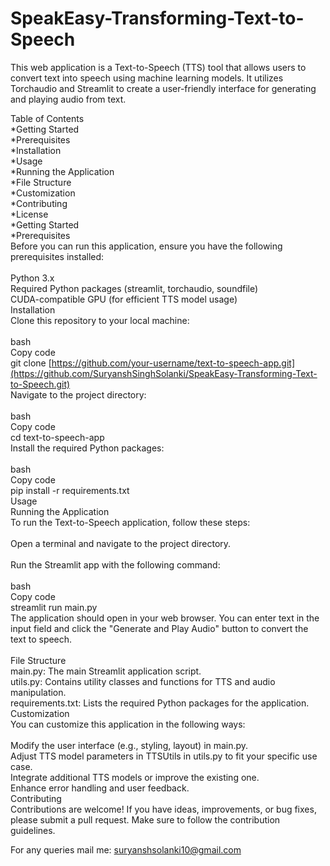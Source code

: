 # SpeakEasy-Transforming-Text-to-Speech
This web application is a Text-to-Speech (TTS) tool that allows users to convert text into speech using machine learning models. It utilizes Torchaudio and Streamlit to create a user-friendly interface for generating and playing audio from text.

Table of Contents <br>
*Getting Started <br>
*Prerequisites <br>
*Installation <br>
*Usage <br>
*Running the Application <br>
*File Structure <br>
*Customization <br>
*Contributing <br>
*License <br>
*Getting Started <br>
*Prerequisites <br>
Before you can run this application, ensure you have the following prerequisites installed: <br>
<br>
Python 3.x <br> 
Required Python packages (streamlit, torchaudio, soundfile) <br>
CUDA-compatible GPU (for efficient TTS model usage) <br>
Installation <br>
Clone this repository to your local machine: <br>
<br>
bash <br>
Copy code <br>
git clone [https://github.com/your-username/text-to-speech-app.git](https://github.com/SuryanshSinghSolanki/SpeakEasy-Transforming-Text-to-Speech.git) <br>
Navigate to the project directory: <br>
 <br>
bash <br>
Copy code <br>
cd text-to-speech-app <br>
Install the required Python packages: <br>
<br>
bash <br>
Copy code <br>
pip install -r requirements.txt <br>
Usage <br>
Running the Application <br>
To run the Text-to-Speech application, follow these steps: <br>
<br>
Open a terminal and navigate to the project directory. <br>
<br>
Run the Streamlit app with the following command: <br>
<br>
bash <br>
Copy code <br>
streamlit run main.py <br>
The application should open in your web browser. You can enter text in the input field and click the "Generate and Play Audio" button to convert the text to speech. <br>
<br>
File Structure <br>
main.py: The main Streamlit application script.<br>
utils.py: Contains utility classes and functions for TTS and audio manipulation.<br>
requirements.txt: Lists the required Python packages for the application.<br>
Customization<br>
You can customize this application in the following ways:<br>
<br>
Modify the user interface (e.g., styling, layout) in main.py.<br>
Adjust TTS model parameters in TTSUtils in utils.py to fit your specific use case.<br>
Integrate additional TTS models or improve the existing one.<br>
Enhance error handling and user feedback.<br>
Contributing<br>
Contributions are welcome! If you have ideas, improvements, or bug fixes, please submit a pull request. Make sure to follow the contribution guidelines.<br>

For any queries mail me: suryanshsolanki10@gmail.com
